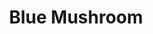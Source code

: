 ---
layout: default
title: Blue Mushroom
image0: "http://aristeides.com/marianacute/assets/395684_250591211741734_911349096_n.jpeg"
image1: "http://aristeides.com/marianacute/assets/424464_235218703278985_1988708881_n.jpeg"
---